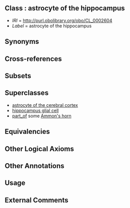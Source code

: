
## Class : astrocyte of the hippocampus

 * *IRI* = http://purl.obolibrary.org/obo/CL_0002604
 * *Label* = astrocyte of the hippocampus

## Synonyms


## Cross-references


## Subsets


## Superclasses

 * [astrocyte of the cerebral cortex](../../CL/05/CL_0002605.md)
 * [hippocampus glial cell](../../CL/80/CL_1001580.md)
 * [part_of](../../BFO/50/BFO_0000050.md) some [Ammon's horn](../../UBERON/54/UBERON_0001954.md)

## Equivalencies


## Other Logical Axioms


## Other Annotations


## Usage


## External Comments

